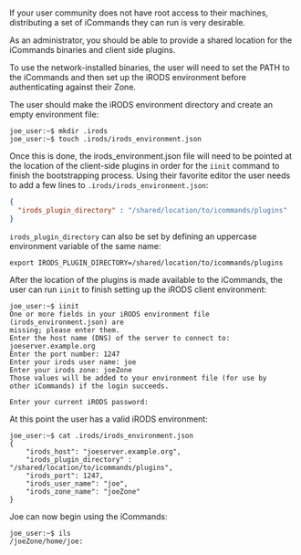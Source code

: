#

If your user community does not have root access to their machines, distributing a set of iCommands they can run is very desirable.

As an administrator, you should be able to provide a shared location for the iCommands binaries and client side plugins.

To use the network-installed binaries, the user will need to set the PATH to the iCommands and then set up the iRODS environment before authenticating against their Zone.

The user should make the iRODS environment directory and create an empty environment file:

```
joe_user:~$ mkdir .irods
joe_user:~$ touch .irods/irods_environment.json
```

Once this is done, the irods_environment.json file will need to be pointed at the location of the client-side plugins in order for the `iinit` command to finish the bootstrapping process. Using their favorite editor the user needs to add a few lines to `.irods/irods_environment.json`:

```json
{
  "irods_plugin_directory" : "/shared/location/to/icommands/plugins"
}
```

`irods_plugin_directory` can also be set by defining an uppercase environment variable of the same name:

```
export IRODS_PLUGIN_DIRECTORY=/shared/location/to/icommands/plugins
```

After the location of the plugins is made available to the iCommands, the user can run `iinit` to finish setting up the iRODS client environment:

```
joe_user:~$ iinit
One or more fields in your iRODS environment file (irods_environment.json) are
missing; please enter them.
Enter the host name (DNS) of the server to connect to: joeserver.example.org
Enter the port number: 1247
Enter your irods user name: joe
Enter your irods zone: joeZone
Those values will be added to your environment file (for use by
other iCommands) if the login succeeds.

Enter your current iRODS password:
```

At this point the user has a valid iRODS environment:

```
joe_user:~$ cat .irods/irods_environment.json
{
    "irods_host": "joeserver.example.org",
    "irods_plugin_directory" : "/shared/location/to/icommands/plugins",
    "irods_port": 1247,
    "irods_user_name": "joe",
    "irods_zone_name": "joeZone"
}
```

Joe can now begin using the iCommands:

```
joe_user:~$ ils
/joeZone/home/joe:
```
